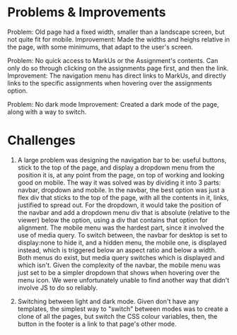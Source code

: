 # Problems & Improvements

Problem: Old page had a fixed width, smaller than a landscape screen, but not quite fit for mobile.
Improvement: Made the widths and heighs relative in the page, with some minimums, that adapt to the user's screen.

Problem: No quick access to MarkUs or the Assignment's contents. Can only do so through clicking on the assignments page first, and then the link.
Improvement: The navigation menu has direct links to MarkUs, and directly links to the specific assignments when hovering over the assignments option.

Problem: No dark mode
Improvement: Created a dark mode of the page, along with a way to switch.

# Challenges

1. A large problem was designing the navigation bar to be: useful buttons, stick to the top of the page, and display a dropdown menu from the position it is, at any point from the page, on top of working and looking good on mobile. The way it was solved was by dividing it into 3 parts: navbar, dropdown and mobile.
In the navbar, the best option was just a flex div that sticks to the top of the page, with all the contents in it, links, justified to spread out.
For the dropdown, it would take the position of the navbar and add a dropdown menu div that is absolute (relative to the viewer) below the option, using a div that contains that option for alignment.
The mobile menu was the hardest part, since it involved the use of media query. To switch between, the navbar for desktop is set to display:none to hide it, and a hidden menu, the mobile one, is displayed instead, which is triggered below an aspect ratio and below a width. Both menus do exist, but media query switches which is displayed and which isn't. Given the complexity of the navbar, the mobile menu was just set to be a simpler dropdown that shows when hovering over the menu icon. We were unfortunately unable to find another way that didn't involve JS to do so reliably.

2. Switching between light and dark mode. Given don't have any templates, the simplest way to "switch" between modes was to create a clone of all the pages, but switch the CSS colour variables, then, the button in the footer is a link to that page's other mode.
